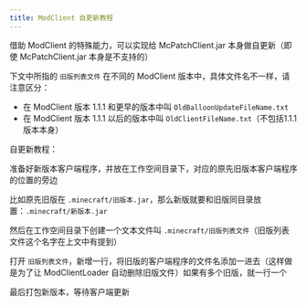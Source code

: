 ```yaml
---
title: ModClient 自更新教程
---
```

借助 ModClient 的特殊能力，可以实现给 McPatchClient.jar 本身做自更新（即使 McPatchClient.jar 本身是不支持的）

下文中所指的 `旧版列表文件` 在不同的 ModClient 版本中，具体文件名不一样，请注意区分：

+ 在 ModClient 版本 1.1.1 和更早的版本中叫 `OldBalloonUpdateFileName.txt`
+ 在 ModClient 版本 1.1.1 以后的版本中叫 `OldClientFileName.txt`（不包括1.1.1版本本身）

自更新教程：

准备好新版本客户端程序，并放在工作空间目录下，对应的原先旧版本客户端程序的位置的旁边

比如原先旧版在 `.minecraft/旧版本.jar`，那么新版就要和旧版同目录放置：`.minecraft/新版本.jar`

然后在工作空间目录下创建一个文本文件叫 `.minecraft/旧版列表文件`（旧版列表文件这个名字在上文中有提到）

打开 `旧版列表文件`，新增一行，将旧版的客户端程序的文件名添加一进去（这样做是为了让 ModClientLoader 自动删除旧版文件）如果有多个旧版，就一行一个

最后打包新版本，等待客户端更新